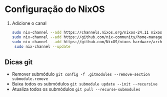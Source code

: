 # Configuração do NixOS

1. Adicione o canal
   ```sh
   sudo nix-channel --add https://channels.nixos.org/nixos-24.11 nixos
   sudo nix-channel --add https://github.com/nix-community/home-manager/archive/release-24.11.tar.gz home-manager
   sudo nix-channel --add https://github.com/NixOS/nixos-hardware/archive/master.tar.gz nixos-hardware
    sudo nix-channel --update
   ```

## Dicas git

- Remover submódulo
  `git config -f .gitmodules --remove-section submodule.remove`
- Baixa todos os submódulos
  `git submodule update --init --recursive`
- Atualiza todos os submódulos
  `git pull --recurse-submodules`
